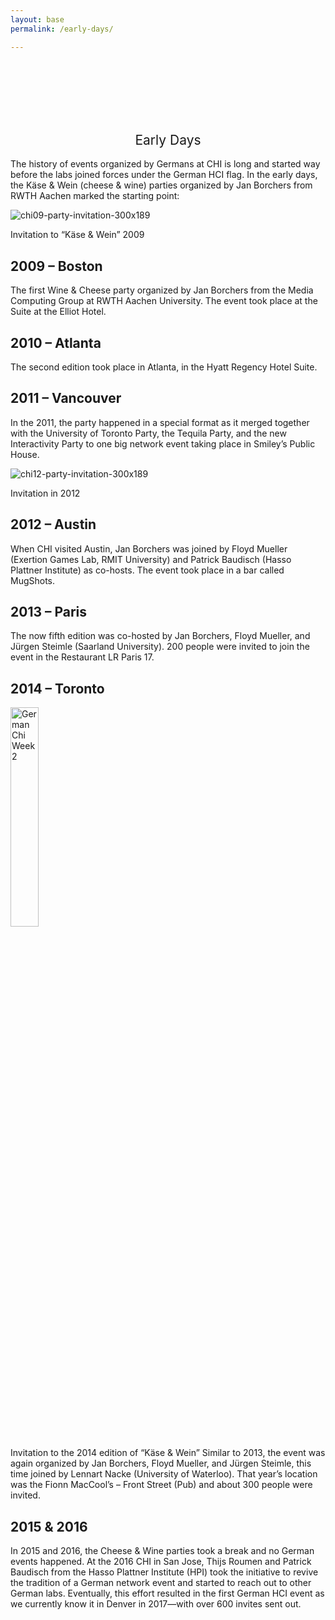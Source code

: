 ```yaml
---
layout: base
permalink: /early-days/

---
```

<br>
<br>
<br>
<br>
<br>
<h2 style="font-weight: 400; text-align: center">Early Days</h2>

The history of events organized by Germans at CHI is long and started way before the labs joined forces under the German HCI flag. In the early days, the Käse & Wein (cheese & wine) parties organized by Jan Borchers from RWTH Aachen marked the starting point:

![chi09-party-invitation-300x189](https://user-images.githubusercontent.com/111348509/234114215-014a8503-3451-469e-b55e-583614dde351.jpg)

Invitation to “Käse & Wein” 2009
## 2009 – Boston
The first Wine & Cheese party organized by Jan Borchers from the Media Computing Group at RWTH Aachen University. The event took place at the Suite at the Elliot Hotel.

## 2010 – Atlanta
The second edition took place in Atlanta, in the Hyatt Regency Hotel Suite.

## 2011 – Vancouver
In the 2011, the party happened in a special format as it merged together with the University of Toronto Party, the Tequila Party, and the new Interactivity Party to one big network event taking place in Smiley’s Public House.

![chi12-party-invitation-300x189](https://user-images.githubusercontent.com/111348509/234114293-9d75641c-2f07-43e2-b52b-ee388c2cd0d2.jpg)

Invitation in 2012
## 2012 – Austin
When CHI visited Austin, Jan Borchers was joined by Floyd Mueller (Exertion Games Lab, RMIT University) and Patrick Baudisch (Hasso Plattner Institute) as co-hosts. The event took place in a bar called MugShots.

## 2013 – Paris
The now fifth edition was co-hosted by Jan Borchers, Floyd Mueller, and Jürgen Steimle (Saarland University). 200 people were invited to join the event in the Restaurant LR Paris 17.

## 2014 – Toronto

<img src="https://user-images.githubusercontent.com/111348509/234114361-9c8a8dbf-8645-4b6a-88b0-26c2110b92eb.jpg" alt="German Chi Week 2" style="width:30%;">

Invitation to the 2014 edition of “Käse & Wein”
Similar to 2013, the event was again organized by Jan Borchers, Floyd Mueller, and Jürgen Steimle, this time joined by Lennart Nacke (University of Waterloo). That year’s location was the Fionn MacCool’s – Front Street (Pub) and about 300 people were invited.

## 2015 & 2016
In 2015 and 2016, the Cheese & Wine parties took a break and no German events happened. At the 2016 CHI in San Jose, Thijs Roumen and Patrick Baudisch from the Hasso Plattner Institute (HPI) took the initiative to revive the tradition of a German network event and started to reach out to other German labs. Eventually, this effort resulted in the first German HCI event as we currently know it in Denver in 2017—with over 600 invites sent out.


